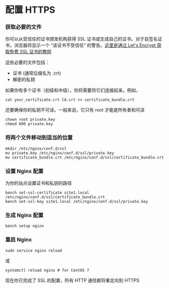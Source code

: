 # 配置 HTTPS

### 获取必要的文件

你可以从受信任的证书颁发机构获得 SSL 证书或生成自己的证书。对于自签名证书，浏览器将显示一个 “该证书不受信任” 的警告。[这里是通过 Let's Encrypt 获取免费 SSL 证书的教程](lets-encrypt-ssl-setup.html)

这些必要的文件包括：

* 证书 (通常后缀名为 .crt)
* 解密的私钥

如果你有多个证书（初级和中级），你将需要将它们连接起来。例如，

	cat your_certificate.crt CA.crt >> certificate_bundle.crt

还要确保你的私钥不可读。一般来说，它只有 root 才能是所有者和可读

	chown root private.key
	chmod 600 private.key

### 将两个文件移动到适当的位置

	mkdir /etc/nginx/conf.d/ssl
	mv private.key /etc/nginx/conf.d/ssl/private.key
	mv certificate_bundle.crt /etc/nginx/conf.d/ssl/certificate_bundle.crt

### 设置 Nginx 配置

为你的站点设置证书和私钥的路径
	
	bench set-ssl-certificate site1.local /etc/nginx/conf.d/ssl/certificate_bundle.crt
	bench set-ssl-key site1.local /etc/nginx/conf.d/ssl/private.key

### 生成 Nginx 配置
	
	bench setup nginx

### 重启 Nginx
	
	sudo service nginx reload

或

	systemctl reload nginx # for CentOS 7 

现在你已完成了 SSL 的配置，所有 HTTP 通信都将重定向到 HTTPS